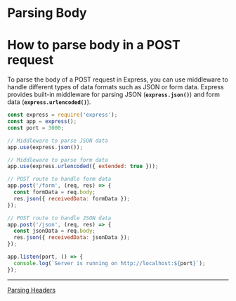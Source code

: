 # Parsing Body

# How to parse body in a POST request

To parse the body of a POST request in Express, you can use middleware to handle different types of data formats such as JSON or form data. Express provides built-in middleware for parsing JSON (**`express.json()`**) and form data (**`express.urlencoded()`**).

```jsx
const express = require('express');
const app = express();
const port = 3000;

// Middleware to parse JSON data
app.use(express.json());

// Middleware to parse form data
app.use(express.urlencoded({ extended: true }));

// POST route to handle form data
app.post('/form', (req, res) => {
  const formData = req.body;
  res.json({ receivedData: formData });
});

// POST route to handle JSON data
app.post('/json', (req, res) => {
  const jsonData = req.body;
  res.json({ receivedData: jsonData });
});

app.listen(port, () => {
  console.log(`Server is running on http://localhost:${port}`);
});
```
---

[Parsing Headers](./Parsing-Headers.md)